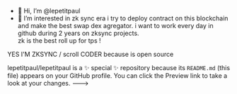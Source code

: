   - 👋 Hi, I’m @lepetitpaul
- 👀 I’m interested in zk sync era
i try to deploy contract on this blockchain and make the best swap dex agregator.
i want to work every day in github during 2 years on zksync projects.              
zk is the best roll up for tps    !                  
       
                                      
YES I'M ZKSYNC / scroll CODER  because is open source       
  
lepetitpaul/lepetitpaul is a ✨ special ✨ repository because its `README.md` (this file) appears on  your GitHub profile.
You can click the Preview link to take a look at your changes.
--->
 
